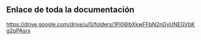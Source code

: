 ## Enlace de toda la documentación
https://drive.google.com/drive/u/0/folders/1Pi06IbXkwFFbN2nGyUNEGVbKg2qPAsrx
